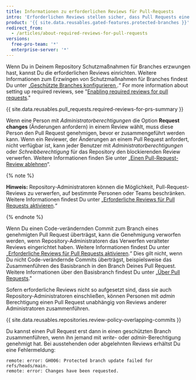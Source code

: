 ```yaml
---
title: Informationen zu erforderlichen Reviews für Pull-Requests
intro: 'Erforderlichen Reviews stellen sicher, dass Pull Requests eine bestimmte Anzahl von genehmigenden Reviews erhalten, bevor Mitarbeiter Änderungen an einem geschützten Branch vornehmen können.'
product: '{{ site.data.reusables.gated-features.protected-branches }}'
redirect_from:
  - /articles/about-required-reviews-for-pull-requests
versions:
  free-pro-team: '*'
  enterprise-server: '*'
---
```


Wenn Du in Deinem Repository Schutzmaßnahmen für Branches erzwungen hast, kannst Du die erforderlichen Reviews einrichten. Weitere Informationen zum Erzwingen von Schutzmaßnahmen für Branches findest Du unter „[Geschützte Branches konfigurieren ](/articles/configuring-protected-branches/).“ For more information about setting up required reviews, see "[Enabling required reviews for pull requests](/articles/enabling-required-reviews-for-pull-requests)."

{{ site.data.reusables.pull_requests.required-reviews-for-prs-summary }}

Wenn eine Person mit *Administratorberechtigungen* die Option **Request changes** (Änderungen anfordern) in einem Review wählt, muss diese Person den Pull Request genehmigen, bevor er zusammengeführt werden kann. Wenn ein Reviewer, der Änderungen an einem Pull Request anfordert, nicht verfügbar ist, kann jeder Benutzer mit *Administratorberechtigungen* oder *Schreibberechtigung* für das Repository den blockierenden Review verwerfen. Weitere Informationen finden Sie unter „[Einen Pull-Request-Review ablehnen](/articles/dismissing-a-pull-request-review)“.

{% note %}

**Hinweis:** Repository-Administratoren können die Möglichkeit, Pull-Request-Reviews zu verwerfen, auf bestimmte Personen oder Teams beschränken. Weitere Informationen findest Du unter „[Erforderliche Reviews für Pull Requests aktivieren](/articles/enabling-required-reviews-for-pull-requests).“

{% endnote %}

Wenn Du einen Code-verändernden Commit zum Branch eines genehmigten Pull Request überträgst, kann die Genehmigung verworfen werden, wenn Repository-Administratoren das Verwerfen veralteter Reviews eingerichtet haben. Weitere Informationen findest Du unter „[Erforderliche Reviews für Pull Requests aktivieren](/articles/enabling-required-reviews-for-pull-requests).“ Dies gilt nicht, wenn Du nicht Code-verändernde Commits überträgst, beispielsweise das Zusammenführen des Basisbranch in den Branch Deines Pull Request. Weitere Informationen über den Basisbranch findest Du unter „[Über Pull Requests](/articles/about-pull-requests)."

Sofern erforderliche Reviews nicht so aufgesetzt sind, dass sie auch Repository-Administratoren einschließen, können Personen mit *admin* Berechtigung einen Pull Request unabhängig von Reviews anderer Administratoren zusammenführen.

{{ site.data.reusables.repositories.review-policy-overlapping-commits }}

Du kannst einen Pull Request erst dann in einen geschützten Branch zusammenführen, wenn ihn jemand mit *write*- oder *admin*-Berechtigung genehmigt hat. Bei ausstehenden oder abgelehnten Reviews erhältst Du eine Fehlermeldung:

```shell
remote: error: GH006: Protected branch update failed for refs/heads/main.
remote: error: Changes have been requested.
```
